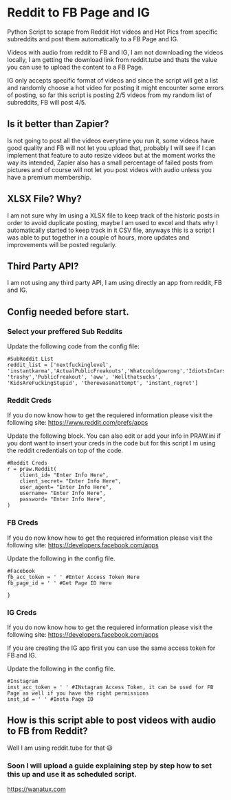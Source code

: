 # Reddit to FB Page and IG
 Python Script to scrape from Reddit Hot videos and Hot Pics from specific subreddits and post them automatically to a FB Page and IG.

Videos with audio from reddit to FB and IG, I am not downloading the videos locally, I am getting the download link from reddit.tube and thats the value you can use to upload the content to a FB Page.

IG only accepts specific format of videos and since the script will get a list and randomly choose a hot video for posting it might encounter some errors of posting, so far this script is posting 2/5 videos from my random list of subreddits, FB will post 4/5.

## Is it better than Zapier?

Is not going to post all the videos everytime you run it, some videos have good quality and FB will not let you upload that, probably I will see if I can implement that feature to auto resize videos but at the moment works the way its intended, Zapier also has a small percentage of failed posts from pictures and of course will not let you post videos with audio unless you have a premium membership.

## XLSX File? Why?
I am not sure why Im using a XLSX file to keep track of the historic posts in order to avoid duplicate posting, maybe I am used to excel and thats why I automatically started to keep track in it CSV file, anyways this is a script I was able to put together in a couple of hours, more updates and improvements will be posted regularly.

## Third Party API?
I am not using any third party API, I am using directly an app from reddit, FB and IG.

## Config needed before start.
### Select your preffered Sub Reddits

Update the following code from the config file:

```
#SubReddit List
reddit_list = ['nextfuckinglevel', 'instantkarma','ActualPublicFreakouts','Whatcouldgowrong','IdiotsInCars','Cringetopia','WinStupidPrizes', 'trashy','PublicFreakout', 'aww', 'Wellthatsucks', 'KidsAreFuckingStupid', 'therewasanattempt', 'instant_regret']
```

### Reddit Creds
If you do now know how to get the requiered information please visit the following site:
https://www.reddit.com/prefs/apps

Update the following block.
You can also edit or add your info in PRAW.ini if you dont want to insert your creds in the code but for this script I m using the reddit credentials on top of the code.
```
#Reddit Creds
r = praw.Reddit(
    client_id= "Enter Info Here",
    client_secret= "Enter Info Here",
    user_agent= "Enter Info Here",
    username= "Enter Info Here",
    password= "Enter Info Here",
)

```

### FB Creds
If you do now know how to get the requiered information please visit the following site:
https://developers.facebook.com/apps

Update the following in the config file.
```
#Facebook
fb_acc_token = ' ' #Enter Access Token Here
fb_page_id = ' ' #Get Page ID Here

}
```

### IG Creds
If you do now know how to get the requiered information please visit the following site:
https://developers.facebook.com/apps

If you are creating the IG app first you can use the same access token for FB and IG.

Update the following in the config file.
```
#Instagram
inst_acc_token = ' ' #INstagram Access Token, it can be used for FB Page as well if you have the right permissions
inst_id = ' ' #Insta Page ID

```
## How is this script able to post videos with audio to FB from Reddit?
Well I am using reddit.tube for that :smiley:


### Soon I will upload a guide explaining step by step how to set this up and use it as scheduled script.

https://wanatux.com
